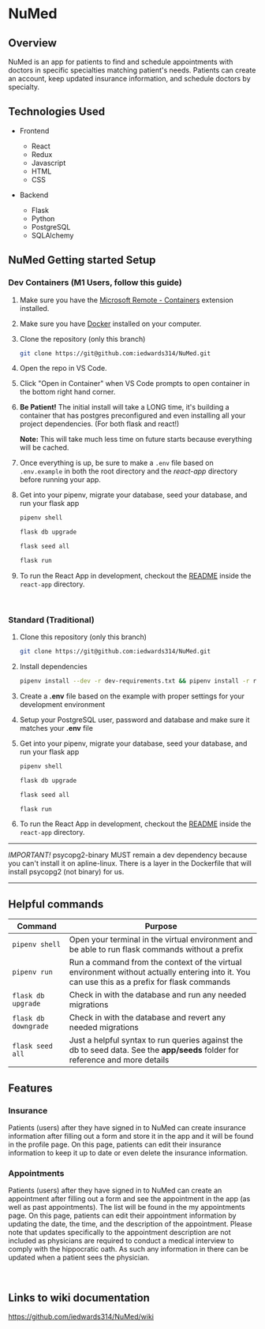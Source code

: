 # NuMed

## Overview
NuMed is an app for patients to find and schedule appointments with doctors in specific specialties matching patient's needs. Patients can create an account, keep updated insurance information, and schedule doctors by specialty.

## Technologies Used
- Frontend
  - React
  - Redux
  - Javascript
  - HTML
  - CSS

- Backend
  - Flask
  - Python
  - PostgreSQL
  - SQLAlchemy

## NuMed Getting started Setup
### Dev Containers (M1 Users, follow this guide)

1. Make sure you have the [Microsoft Remote - Containers](https://marketplace.visualstudio.com/items?itemName=ms-vscode-remote.remote-containers) extension installed.
2. Make sure you have [Docker](https://www.docker.com/products/docker-desktop/) installed on your computer.
3. Clone the repository (only this branch)
   ```bash
   git clone https://git@github.com:iedwards314/NuMed.git
   ```
4. Open the repo in VS Code.
5. Click "Open in Container" when VS Code prompts to open container in the bottom right hand corner.
6. **Be Patient!** The initial install will take a LONG time, it's building a container that has postgres preconfigured and even installing all your project dependencies. (For both flask and react!)

   **Note:** This will take much less time on future starts because everything will be cached.

7. Once everything is up, be sure to make a `.env` file based on `.env.example` in both the root directory and the *react-app* directory before running your app.

8. Get into your pipenv, migrate your database, seed your database, and run your flask app

   ```bash
   pipenv shell
   ```

   ```bash
   flask db upgrade
   ```

   ```bash
   flask seed all
   ```

   ```bash
   flask run
   ```

9. To run the React App in development, checkout the [README](./react-app/README.md) inside the `react-app` directory.

<br>

### Standard (Traditional)

1. Clone this repository (only this branch)

   ```bash
   git clone https://git@github.com:iedwards314/NuMed.git
   ```

2. Install dependencies

      ```bash
      pipenv install --dev -r dev-requirements.txt && pipenv install -r requirements.txt
      ```

3. Create a **.env** file based on the example with proper settings for your
   development environment
4. Setup your PostgreSQL user, password and database and make sure it matches your **.env** file

5. Get into your pipenv, migrate your database, seed your database, and run your flask app

   ```bash
   pipenv shell
   ```

   ```bash
   flask db upgrade
   ```

   ```bash
   flask seed all
   ```

   ```bash
   flask run
   ```

6. To run the React App in development, checkout the [README](./react-app/README.md) inside the `react-app` directory.

***


*IMPORTANT!*
   psycopg2-binary MUST remain a dev dependency because you can't install it on apline-linux.
   There is a layer in the Dockerfile that will install psycopg2 (not binary) for us.
***

## Helpful commands
|    Command            |    Purpose    |
| -------------         | ------------- |
| `pipenv shell`        | Open your terminal in the virtual environment and be able to run flask commands without a prefix |
| `pipenv run`          | Run a command from the context of the virtual environment without actually entering into it. You can use this as a prefix for flask commands  |
| `flask db upgrade`    | Check in with the database and run any needed migrations  |
| `flask db downgrade`  | Check in with the database and revert any needed migrations  |
| `flask seed all`      | Just a helpful syntax to run queries against the db to seed data. See the **app/seeds** folder for reference and more details |

## Features

### Insurance
Patients (users) after they have signed in to NuMed can create insurance information after filling out a form and store it in the app and it will be found in the profile page. On this page, patients can edit their insurance information to keep it up to date or even delete the insurance information.

### Appointments
Patients (users) after they have signed in to NuMed can create an appointment after filling out a form and see the appointment in the app (as well as past appointments). The list will be found in the my appointments page. On this page, patients can edit their appointment information by updating the date, the time, and the description of the appointment. Please note that updates specifically to the appointment description are not included as physicians are required to conduct a medical interview to comply with the hippocratic oath. As such any information in there can be updated when a patient sees the physician.

<br>

## Links to wiki documentation
https://github.com/iedwards314/NuMed/wiki

